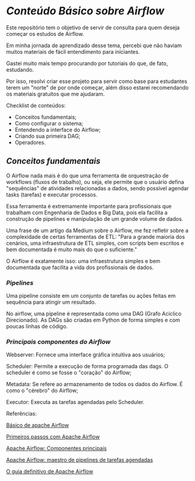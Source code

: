 # *Conteúdo Básico sobre Airflow*
<p> Este repositório tem o objetivo de servir de consulta para quem deseja começar os estudos de Airflow.</p>
<p> Em minha jornada de aprendizado desse tema, percebi que não haviam muitos materiais de fácil entendimento para iniciantes. </p>
<p> Gastei muito mais tempo procurando por tutoriais do que, de fato, estudando. </p>
<p> Por isso, resolvi criar esse projeto para servir como base para estudantes terem um "norte" de por onde começar, além disso estarei recomendando os materiais gratuitos que me ajudaram. </p>
<p> Checklist de conteúdos: </p>
<ul>
  <li> Conceitos fundamentais; </li>
  <li> Como configurar o sistema; </li>
  <li> Entendendo a interface do Airflow; </li>
  <li> Criando sua primeira DAG; </li>
  <li> Operadores. </li>
</ul>

## *Conceitos fundamentais*
<p> O Airflow nada mais é do que uma ferramenta de orquestração de workflows (fluxos de trabalho), ou seja, ele permite que o usuário defina "sequências" de atividades relacionadas a dados, sendo possível agendar tasks (tarefas) e executar processos. </p>
<p> Essa ferramenta é extremamente importante para profissionais que trabalham com Engenharia de Dados e Big Data, pois ela facilita a construção de pipelines e manipulação de um grande volume de dados. </p>
<p> Uma frase de um artigo da Medium sobre o Airflow, me fez refletir sobre a complexidade de certas ferramentas de ETL:
"Para a grande maioria dos cenários, uma infraestrutura de ETL simples, com scripts bem escritos e bem documentada é muito mais do que o suficiente."
</p>
<p> O Airflow é exatamente isso: uma infraestrutura simples e bem documentada que facilita a vida dos profissionais de dados.</p>

### *Pipelines*
<p> Uma pipeline consiste em um conjunto de tarefas ou ações feitas em sequência para atingir um resultado. </p>
<p> No airflow, uma pipeline é representada como uma DAG (Grafo Acíclico Direcionado). As DAGs são criadas em Python de forma simples e com poucas linhas de código. </p>

### *Principais componentes do Airflow*
<p> Webserver: Fornece uma interface gráfica intuitiva aos usuários; </p>
<p> Scheduler: Permite a execução de forma programada das dags. O scheduler é como se fosse o "coração" do Airflow; </p>
<p> Metadata: Se refere ao armazenamento de todos os dados do Airflow. É como o "cérebro" do Airflow; </p>
<p> Executor: Executa as tarefas agendadas pelo Scheduler. </p>


<p> Referências: 
 <p>
  <a href="https://www.anselme.com.br/2023/08/09/o-basico-de-apache-airflow/#:~:text=O%20que%20%C3%A9%20DAG,-DAG%20%C3%A9%20o&text=O%20b%C3%A1sico%20do%20Apache%20Airflow%20inclui%20destacar%20que%20h%C3%A1%20uma,orquestradores%2C%20como%20o%20Apache%20Oozie."> 
    Básico de apache Airflow
  </a>
 </p>
 <p>
  <a href="https://medium.com/data-hackers/primeiros-passos-com-o-apache-airflow-etl-f%C3%A1cil-robusto-e-de-baixo-custo-f80db989edae"> 
    Primeiros passos com Apache Airflow 
  </a>
 </p>
 <p> 
   <a href="https://docs.tecnisys.com.br/tdp/2.2.0/03-tdp-conceitos/tdp-airflow.html"> 
     Apache Airflow: Componentes principais
   </a>
 </p>
 <p>
  <a href="https://ilegra.com/blog/apache-airflow-maestro-de-pipelines-de-tarefas-agendadas/#:~:text=O%20que%20o%20Airflow%20%C3%A9,de%20sequenciamento%20definidas%2C%20chamados%20DAGs.">
    Apache Airflow: maestro de pipelines de tarefas agendadas
  </a>
 </p>
 <p>
   <a href="https://innowise.com/pt/blog/apache-airflow-introduction/"> 
   O guia definitivo de Apache Airflow
   </a>
 </p>
</p>
